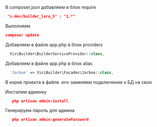 В composer.json добавляем в блок require
```json
 "s-dev/builder_lara_5" : "1.*"
```
Выполняем
```json
composer update
```
Добавляем в файле app.php в блок providers
```php
  Vis\Builder\BuilderServiceProvider::class,
```
Добавляем в файле app.php в блок alias
```php
  'Jarboe' => Vis\Builder\Facades\Jarboe::class,
```
В корне проекта в файле .env заменяем подключение к БД на свои

Инсталим админку
```json
   php artisan admin:install
```
Генерируем пароль для админа
```json
   php artisan admin:generatePassword
```
